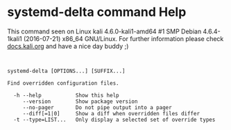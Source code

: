 # systemd-delta command Help

 This command seen on Linux kali 4.6.0-kali1-amd64 #1 SMP Debian 4.6.4-1kali1 (2016-07-21) x86_64 GNU/Linux. For further information please check [docs.kali.org](docs.kali.org) and have a nice day buddy ;) 

~~~


systemd-delta [OPTIONS...] [SUFFIX...]

Find overridden configuration files.

  -h --help           Show this help
     --version        Show package version
     --no-pager       Do not pipe output into a pager
     --diff[=1|0]     Show a diff when overridden files differ
  -t --type=LIST...   Only display a selected set of override types

~~~
